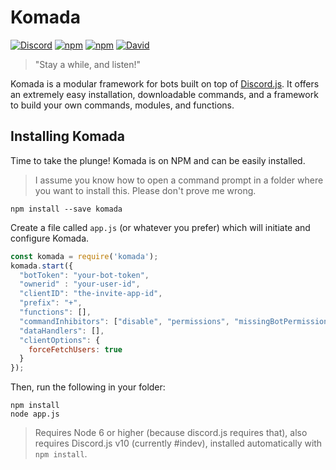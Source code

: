 # Komada

[![Discord](https://discordapp.com/api/guilds/234357395646578688/embed.png)](https://discord.gg/bRCvFy9)
[![npm](https://img.shields.io/npm/v/komada.svg?maxAge=3600)](https://www.npmjs.com/package/komada)
[![npm](https://img.shields.io/npm/dt/komada.svg?maxAge=3600)](https://www.npmjs.com/package/komada)
[![David](https://img.shields.io/david/eslachance/komada.svg?maxAge=3600)](https://david-dm.org/eslachance/komada)

> "Stay a while, and listen!"

Komada is a modular framework for bots built on top of [Discord.js](https://github.com/hydrabolt/dicord.js). It offers an extremely easy installation, downloadable commands, and a framework to build your own commands, modules, and functions.

## Installing Komada

Time to take the plunge! Komada is on NPM and can be easily installed.

> I assume you know how to open a command prompt in a folder where you want to install this. Please don't prove me wrong.

```
npm install --save komada
```

Create a file called `app.js` (or whatever you prefer) which will initiate and configure Komada.

```js
const komada = require('komada');
komada.start({
  "botToken": "your-bot-token",
  "ownerid" : "your-user-id",
  "clientID": "the-invite-app-id",
  "prefix": "+",
  "functions": [],
  "commandInhibitors": ["disable", "permissions", "missingBotPermissions"],
  "dataHandlers": [],
  "clientOptions": {
    forceFetchUsers: true
  }
});
```

Then, run the following in your folder:

```
npm install
node app.js
```

> Requires Node 6 or higher (because discord.js requires that), also requires Discord.js v10 (currently #indev), installed automatically with `npm install`.
